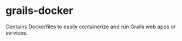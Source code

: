 grails-docker
=============

Contains Dockerfiles to easily containerize and run Grails web apps or services.

